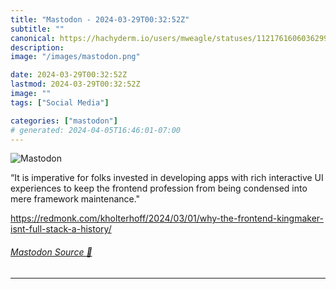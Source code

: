 ```yaml
---
title: "Mastodon - 2024-03-29T00:32:52Z"
subtitle: ""
canonical: https://hachyderm.io/users/mweagle/statuses/112176160603629915
description:
image: "/images/mastodon.png"

date: 2024-03-29T00:32:52Z
lastmod: 2024-03-29T00:32:52Z
image: ""
tags: ["Social Media"]

categories: ["mastodon"]
# generated: 2024-04-05T16:46:01-07:00
---
```

![Mastodon](/images/mastodon.png)

<p>“It is imperative for folks invested in developing apps with rich interactive UI experiences to keep the frontend profession from being condensed into mere framework maintenance.&quot;</p><p><a href="https://redmonk.com/kholterhoff/2024/03/01/why-the-frontend-kingmaker-isnt-full-stack-a-history/" target="_blank" rel="nofollow noopener noreferrer" translate="no"><span class="invisible">https://</span><span class="ellipsis">redmonk.com/kholterhoff/2024/0</span><span class="invisible">3/01/why-the-frontend-kingmaker-isnt-full-stack-a-history/</span></a></p>


###### [Mastodon Source 🐘](https://hachyderm.io/@mweagle/112176160603629915)

___
